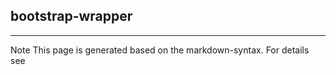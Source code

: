 ## bootstrap-wrapper

<hr/>
Note This page is generated based on the markdown-syntax. For details see <http://daringfireball.net/projects/markdown/syntax/>
